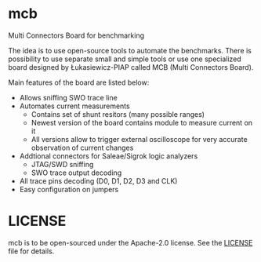 # mcb
Multi Connectors Board for benchmarking

The idea is to use open-source tools to automate the benchmarks. There is possibility to use separate small and simple tools or use one specialized board designed by Łukasiewicz-PIAP called MCB (Multi Connectors Board).

Main features of the board are listed below:

* Allows sniffing SWO trace line
* Automates current measurements
  * Contains set of shunt resitors (many possible ranges)
  * Newest version of the board contains module to measure current on it
  * All versions allow to trigger external oscilloscope for very accurate observation of current changes
* Addtional connectors for Saleae/Sigrok logic analyzers
  * JTAG/SWD sniffing
  * SWO trace output decoding
* All trace pins decoding (D0, D1, D2, D3 and CLK)
* Easy configuration on jumpers

# LICENSE

mcb is to be open-sourced under the Apache-2.0 license. See the
[LICENSE](./LICENSE.md) file for details.

